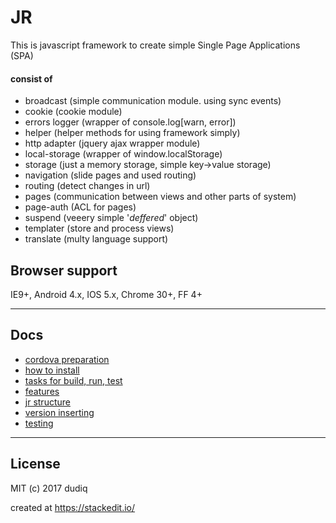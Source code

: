 JR
=

This is javascript framework to create simple Single Page Applications (SPA)

#### consist of ####

 - broadcast (simple communication module. using sync events)
 - cookie (cookie module)
 - errors logger (wrapper of console.log[warn, error])
 - helper (helper methods for using framework simply)
 - http adapter (jquery ajax wrapper module)
 - local-storage (wrapper of window.localStorage)
 - storage (just a memory storage, simple key->value storage)
 - navigation (slide pages and used routing)
 - routing (detect changes in url)
 - pages (communication between views and other parts of system)
 - page-auth (ACL for pages)
 - suspend (veeery simple '*deffered*' object)
 - templater (store and process views)
 - translate (multy language support)

Browser support
-
IE9+, Android 4.x, IOS 5.x, Chrome 30+, FF 4+

----------
## Docs
- [cordova preparation](docs/cordova.md)
- [how to install](docs/install.md)
- [tasks for build, run, test](docs/build.md)
- [features](docs/features.md)
- [jr structure](docs/structure.md)
- [version inserting](docs/version.md)
- [testing](docs/testing.md)

----------

## License

MIT (c) 2017 dudiq

created at https://stackedit.io/
